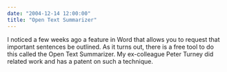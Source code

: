 ```yaml
---
date: "2004-12-14 12:00:00"
title: "Open Text Summarizer"
---
```




I noticed a few weeks ago a feature in Word that allows you to request that important sentences be outlined. As it turns out, there is a free tool to do this called the Open Text Summarizer. My ex-colleague Peter Turney did related work and has a patent on such a technique.

